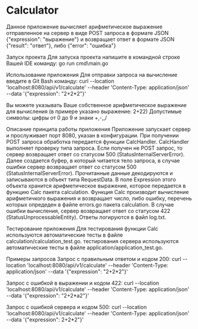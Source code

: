 # Calculator
Данное приложение вычисляет арифметическое выражение отправленное на сервер
в виде POST запроса в формате JSON {"expression": "выражение"} 
и возвращает ответ в формате JSON {"result": "ответ"}, либо {"error": "ошибка"}

Запуск проекта
Для запуска проекта напишите в командной строке Вашей IDE команду: 
go run cmd\main.go

Использование приложения
Для отправки запроса на вычисление введите в Git Bash команду: 
curl --location 'localhost:8080/api/v1/calculate' --header 'Content-Type: application/json' --data '{"expression": "2+2*2"}'

Вы можете указывать Ваше собственное арифметическое выражение 
для вычисления (в примере указано выражение: 2+22) 
Допустимые символы: цифры от 0 до 9 и знаки +,-,,/

Описание принципа работы приложения
Приложение запускает сервер и прослуживает порт 8080, указан в конфигурации. 
При получении POST запроса обработка передается функции CalcHandler. 
CalcHandler выполняет проверку типа запроса. Если получен не POST запрос, 
то сервер возвращает ответ со статусом 500 (StatusInternalServerError). 
Далее создается буфер, в который читается тело запроса, в случае ошибки 
сервер возвращает ответ со статусом 500 (StatusInternalServerError). 
Прочитанные данные декодируются и записываются в объект типа RequestData. 
В поле Expression этого объекта хранится арифметическое выражение, 
которое передается в функцию Calc пакета calculation. 
Функция Calc производит вычисление арифметичкого выражения и возвращает число, 
либо ошибку, перечень которых опредеден в файле errors.go пакета calculation. 
В случае ошибки вычисления, сервер возвращает ответ 
со статусом 422 (StatusUnprocessableEntity). 
Ответы логируются в файл log.txt.

Тестирование приложения
Для тестирования функции Calc используются автоматические тесты 
в файле calculation/calculation_test.go. 
тестирования cервера используются автоматические тесты 
в файле application/application_test.go.

Примеры запросов
Запрос с правильным ответом и кодом 200: 
curl --location 'localhost:8080/api/v1/calculate' --header 'Content-Type: application/json' --data '{"expression": "2+2*2"}'

Запрос с ошибкой в выражении и кодом 422: 
curl --location 'localhost:8080/api/v1/calculate' --header 'Content-Type: application/json' --data '{"expression": "2+2*а2"}'

Запрос с ошибкой сервера и кодом 500: 
curl --location 'localhost:8080/api/v1/calculate' --header 'Content-Type: application/json' --data '{"expression": 2+2*2"}'
